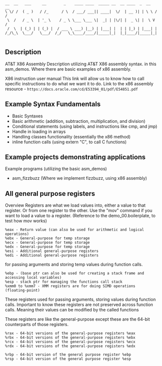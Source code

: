 ```
__  __   ___     __        _    ____ ____  _____ __  __ ____  _  __   __
\ \/ /  ( _ )   / /_      / \  / ___/ ___|| ____|  \/  | __ )| | \ \ / /
 \  /   / _ \  | '_ \    / _ \ \___ \___ \|  _| | |\/| |  _ \| |  \ V / 
 /  \  | (_) | | (_) |  / ___ \ ___) |__) | |___| |  | | |_) | |___| |  
/_/\_\  \___/   \___/  /_/   \_\____/____/|_____|_|  |_|____/|_____|_|  
                                                                        
```

## Description

AT&T X86 Assembly
Description utilizing AT&T X86 assembly syntax. in this asm_demos. Where there are basic examples of x86 assembly.


X86 instruction user manual
This link will allow us to know how to call specific instructions to do what we want it to do.
Link to the x86 assembly resource - ` https://docs.oracle.com/cd/E53394_01/pdf/E54851.pdf `

## Example Syntax Fundamentals

- Basic Syntaxes
- Basic arithmetic (addition, subtraction, multiplication, and division)
- Conditional statements (using labels, and instructions like cmp, and jmp)
- Handle in loading in arrays
- Handling classes functionality (essentially the x86 method)
- inline function calls (using extern "C", to call C functions)




## Example projects demonstrating applications

Example programs (utilizing the basic asm_demos)
- asm_fizzbuzz (Where we implement fizzbuzz, using x86 assembly)

## All general purpose registers

Overview
Registers are what we load values into, either a value to that register. Or from one register to the other.
Use the "mov" command if you want to load a value to a register. (Reference to the demo_00.boilerplate, to test how mov works)

```
%eax - Return value (can also be used for arithmetic and logical operations)
%ebx - General-purpose for temp storage
%ecx - General-purpose for temp storage 
%edx - General-purpose for temp storage
%esi - Additional general-purpose registers
%edi - Additional general-purpose registers
```


for passing arguments and storing temp values during function calls.
```
%ebp - (base ptr can also be used for creating a stack frame and accessing local variables)
%esp - stack ptr for managing the functions call stack
%xmm0 to %xmm7 - XMM registers are for doing SIMD operations (floating-point)
```

These registers used for passing arguments, storing values during function calls. Important to know
these registers are not preserved across function calls. Meaning their values can be modified by the called functions


These registers are like the general-purpose except these are the 64-bit counterparts of those registers.
```
%rax - 64-bit versions of the general-purpose registers %eax
%rbx - 64-bit versions of the general-purpose registers %ebx
%rcx - 64-bit versions of the general-purpose registers %ecx
%rdx - 64-bit versions of the general-purpose registers %edx

%rbp - 64-bit version of the general purpose register %ebp
%rsp - 64-bit version of the general purpose register %esp
```
